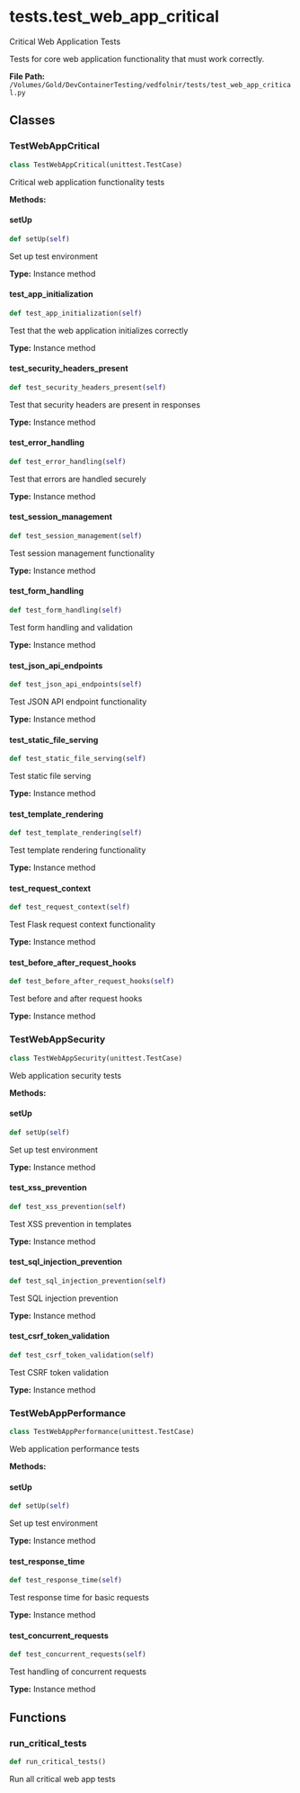 # tests.test_web_app_critical

Critical Web Application Tests

Tests for core web application functionality that must work correctly.

**File Path:** `/Volumes/Gold/DevContainerTesting/vedfolnir/tests/test_web_app_critical.py`

## Classes

### TestWebAppCritical

```python
class TestWebAppCritical(unittest.TestCase)
```

Critical web application functionality tests

**Methods:**

#### setUp

```python
def setUp(self)
```

Set up test environment

**Type:** Instance method

#### test_app_initialization

```python
def test_app_initialization(self)
```

Test that the web application initializes correctly

**Type:** Instance method

#### test_security_headers_present

```python
def test_security_headers_present(self)
```

Test that security headers are present in responses

**Type:** Instance method

#### test_error_handling

```python
def test_error_handling(self)
```

Test that errors are handled securely

**Type:** Instance method

#### test_session_management

```python
def test_session_management(self)
```

Test session management functionality

**Type:** Instance method

#### test_form_handling

```python
def test_form_handling(self)
```

Test form handling and validation

**Type:** Instance method

#### test_json_api_endpoints

```python
def test_json_api_endpoints(self)
```

Test JSON API endpoint functionality

**Type:** Instance method

#### test_static_file_serving

```python
def test_static_file_serving(self)
```

Test static file serving

**Type:** Instance method

#### test_template_rendering

```python
def test_template_rendering(self)
```

Test template rendering functionality

**Type:** Instance method

#### test_request_context

```python
def test_request_context(self)
```

Test Flask request context functionality

**Type:** Instance method

#### test_before_after_request_hooks

```python
def test_before_after_request_hooks(self)
```

Test before and after request hooks

**Type:** Instance method

### TestWebAppSecurity

```python
class TestWebAppSecurity(unittest.TestCase)
```

Web application security tests

**Methods:**

#### setUp

```python
def setUp(self)
```

Set up test environment

**Type:** Instance method

#### test_xss_prevention

```python
def test_xss_prevention(self)
```

Test XSS prevention in templates

**Type:** Instance method

#### test_sql_injection_prevention

```python
def test_sql_injection_prevention(self)
```

Test SQL injection prevention

**Type:** Instance method

#### test_csrf_token_validation

```python
def test_csrf_token_validation(self)
```

Test CSRF token validation

**Type:** Instance method

### TestWebAppPerformance

```python
class TestWebAppPerformance(unittest.TestCase)
```

Web application performance tests

**Methods:**

#### setUp

```python
def setUp(self)
```

Set up test environment

**Type:** Instance method

#### test_response_time

```python
def test_response_time(self)
```

Test response time for basic requests

**Type:** Instance method

#### test_concurrent_requests

```python
def test_concurrent_requests(self)
```

Test handling of concurrent requests

**Type:** Instance method

## Functions

### run_critical_tests

```python
def run_critical_tests()
```

Run all critical web app tests

